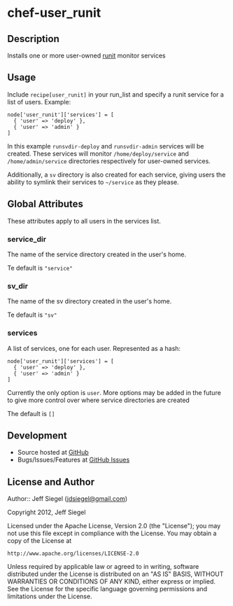# chef-user\_runit

## Description

Installs one or more user-owned [runit][runit_site] monitor services

## Usage

Include `recipe[user_runit]` in your run\_list and specify a runit
service for a list of users. Example:

    node['user_runit']['services'] = [
      { 'user' => 'deploy' },
      { 'user' => 'admin' }
    ]

In this example `runsvdir-deploy` and `runsvdir-admin` services will be
created. These services will monitor `/home/deploy/service` and
`/home/admin/service` directories respectively for user-owned services.

Additionally, a `sv` directory is also created for each service, giving
users the ability to symlink their services to `~/service` as they please.

## Global Attributes

These attributes apply to all users in the services list.

### service\_dir

The name of the service directory created in the user's home.

Te default is `"service"`

### sv\_dir

The name of the sv directory created in the user's home.

Te default is `"sv"`

### services

A list of services, one for each user. Represented as a hash:

    node['user_runit']['services'] = [
      { 'user' => 'deploy' },
      { 'user' => 'admin' }
    ]

Currently the only option is `user`. More options may be added in the
future to give more control over where service directories are created

The default is `[]`

## Development

* Source hosted at [GitHub][repo]
* Bugs/Issues/Features at [GitHub Issues][issues]

## License and Author

Author:: Jeff Siegel (<jdsiegel@gmail.com>)

Copyright 2012, Jeff Siegel

Licensed under the Apache License, Version 2.0 (the "License");
you may not use this file except in compliance with the License.
You may obtain a copy of the License at

    http://www.apache.org/licenses/LICENSE-2.0

Unless required by applicable law or agreed to in writing, software
distributed under the License is distributed on an "AS IS" BASIS,
WITHOUT WARRANTIES OR CONDITIONS OF ANY KIND, either express or implied.
See the License for the specific language governing permissions and
limitations under the License.

[runit_site]:       http://smarden.org/runit/
[repo]:             http://github.com/jdsiegel/chef-user_runit
[issues]:           http://github.com/jdsiegel/chef-user_runit/issues
